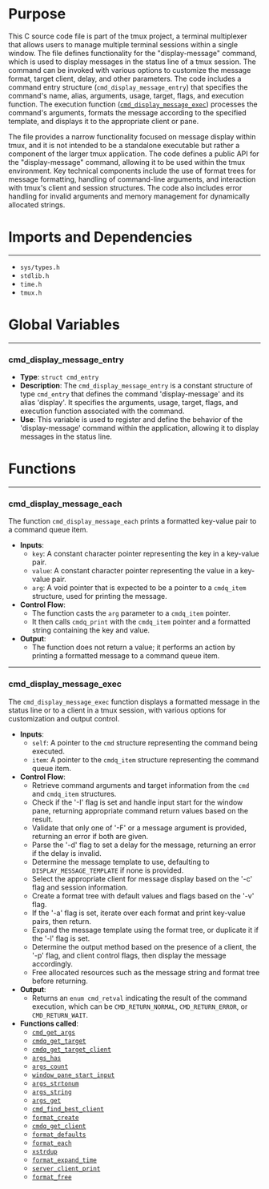 # Purpose
This C source code file is part of the tmux project, a terminal multiplexer that allows users to manage multiple terminal sessions within a single window. The file defines functionality for the "display-message" command, which is used to display messages in the status line of a tmux session. The command can be invoked with various options to customize the message format, target client, delay, and other parameters. The code includes a command entry structure (`cmd_display_message_entry`) that specifies the command's name, alias, arguments, usage, target, flags, and execution function. The execution function ([`cmd_display_message_exec`](#cmd_display_message_exec)) processes the command's arguments, formats the message according to the specified template, and displays it to the appropriate client or pane.

The file provides a narrow functionality focused on message display within tmux, and it is not intended to be a standalone executable but rather a component of the larger tmux application. The code defines a public API for the "display-message" command, allowing it to be used within the tmux environment. Key technical components include the use of format trees for message formatting, handling of command-line arguments, and interaction with tmux's client and session structures. The code also includes error handling for invalid arguments and memory management for dynamically allocated strings.
# Imports and Dependencies

---
- `sys/types.h`
- `stdlib.h`
- `time.h`
- `tmux.h`


# Global Variables

---
### cmd_display_message_entry
- **Type**: `struct cmd_entry`
- **Description**: The `cmd_display_message_entry` is a constant structure of type `cmd_entry` that defines the command 'display-message' and its alias 'display'. It specifies the arguments, usage, target, flags, and execution function associated with the command.
- **Use**: This variable is used to register and define the behavior of the 'display-message' command within the application, allowing it to display messages in the status line.


# Functions

---
### cmd_display_message_each<!-- {{#callable:cmd_display_message_each}} -->
The function `cmd_display_message_each` prints a formatted key-value pair to a command queue item.
- **Inputs**:
    - `key`: A constant character pointer representing the key in a key-value pair.
    - `value`: A constant character pointer representing the value in a key-value pair.
    - `arg`: A void pointer that is expected to be a pointer to a `cmdq_item` structure, used for printing the message.
- **Control Flow**:
    - The function casts the `arg` parameter to a `cmdq_item` pointer.
    - It then calls `cmdq_print` with the `cmdq_item` pointer and a formatted string containing the key and value.
- **Output**:
    - The function does not return a value; it performs an action by printing a formatted message to a command queue item.


---
### cmd_display_message_exec<!-- {{#callable:cmd_display_message_exec}} -->
The `cmd_display_message_exec` function displays a formatted message in the status line or to a client in a tmux session, with various options for customization and output control.
- **Inputs**:
    - `self`: A pointer to the `cmd` structure representing the command being executed.
    - `item`: A pointer to the `cmdq_item` structure representing the command queue item.
- **Control Flow**:
    - Retrieve command arguments and target information from the `cmd` and `cmdq_item` structures.
    - Check if the '-I' flag is set and handle input start for the window pane, returning appropriate command return values based on the result.
    - Validate that only one of '-F' or a message argument is provided, returning an error if both are given.
    - Parse the '-d' flag to set a delay for the message, returning an error if the delay is invalid.
    - Determine the message template to use, defaulting to `DISPLAY_MESSAGE_TEMPLATE` if none is provided.
    - Select the appropriate client for message display based on the '-c' flag and session information.
    - Create a format tree with default values and flags based on the '-v' flag.
    - If the '-a' flag is set, iterate over each format and print key-value pairs, then return.
    - Expand the message template using the format tree, or duplicate it if the '-l' flag is set.
    - Determine the output method based on the presence of a client, the '-p' flag, and client control flags, then display the message accordingly.
    - Free allocated resources such as the message string and format tree before returning.
- **Output**:
    - Returns an `enum cmd_retval` indicating the result of the command execution, which can be `CMD_RETURN_NORMAL`, `CMD_RETURN_ERROR`, or `CMD_RETURN_WAIT`.
- **Functions called**:
    - [`cmd_get_args`](cmd.c.driver.md#cmd_get_args)
    - [`cmdq_get_target`](cmd-queue.c.driver.md#cmdq_get_target)
    - [`cmdq_get_target_client`](cmd-queue.c.driver.md#cmdq_get_target_client)
    - [`args_has`](arguments.c.driver.md#args_has)
    - [`args_count`](arguments.c.driver.md#args_count)
    - [`window_pane_start_input`](window.c.driver.md#window_pane_start_input)
    - [`args_strtonum`](arguments.c.driver.md#args_strtonum)
    - [`args_string`](arguments.c.driver.md#args_string)
    - [`args_get`](arguments.c.driver.md#args_get)
    - [`cmd_find_best_client`](cmd-find.c.driver.md#cmd_find_best_client)
    - [`format_create`](format.c.driver.md#format_create)
    - [`cmdq_get_client`](cmd-queue.c.driver.md#cmdq_get_client)
    - [`format_defaults`](format.c.driver.md#format_defaults)
    - [`format_each`](format.c.driver.md#format_each)
    - [`xstrdup`](xmalloc.c.driver.md#xstrdup)
    - [`format_expand_time`](format.c.driver.md#format_expand_time)
    - [`server_client_print`](server-client.c.driver.md#server_client_print)
    - [`format_free`](format.c.driver.md#format_free)


